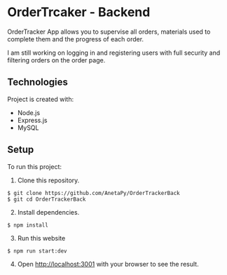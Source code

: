 # OrderTrcaker - Backend

OrderTracker App allows you to supervise all orders, materials used to complete them and the progress of each order.

I am still working on logging in and registering users with full security and filtering orders on the order page. 

## Technologies

Project is created with:
* Node.js
* Express.js
* MySQL
  
## Setup

To run this project: 

1. Clone this repository.
```
$ git clone https://github.com/AnetaPy/OrderTrackerBack
$ git cd OrderTrackerBack
```

2. Install dependencies.
```
$ npm install
```

3. Run this website
```
$ npm run start:dev
```

4. Open [http://localhost:3001](http://localhost:3001) with your browser to see the result.
